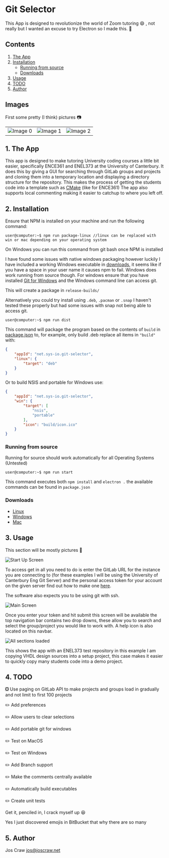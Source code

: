 # Git Selector

This App is designed to revolutionize the world of Zoom tutoring :smile: , not really but I wanted an excuse to try Electron so I made this. :gem:

## Contents
1.  [The App](#app)
2.  [Installation](#install)
    -   [Running from source](#source)
    -   [Downloads](#downloads)
3.  [Usage](#use)
4.  [TODO](#todo)
5.  [Author](#author)

## Images

First some pretty (I think) pictures :camera:

|                                |                                |                                |
| -------------------------------|--------------------------------|--------------------------------|
| ![Image 0](wiki/img/demo0.png) | ![Image 1](wiki/img/demo1.png) | ![Image 2](wiki/img/demo2.png) |


<a name="app"></a>

## 1. The App
This app is designed to make tutoring University coding courses a little bit easier, specifically ENCE361 and ENEL373 at the University of Canterbury.
It does this by giving a GUI for searching through GitLab groups and projects and cloning them into a temporary location and displaying a directory structure for the repository.
This makes the process of getting the students code into a template such as [CMake](https://git.sys-io.net/projects/ENCE361/repos/tiva-cmake-template) (like for ENCE361)
The app also supports local commenting making it easier to catchup to where you left off.

<a name="install"></a>

## 2. Installation
Ensure that NPM is installed on your machine and run the following command:

```console
user@computer:~$ npm run package-linux //linux can be replaced with win or mac depending on your operating system
```

On Windows you can run this command from git bash once NPM is installed

I have found some issues with native windows packaging however luckily I have included a working Windows executable in [downloads](#downloads), it seems like if you have a space in 
your user name it causes npm to fail. Windows does work running from source though. For windows ensure that you have installed [Git for Windows](https://git-scm.com/download/win)
and the Windows command line can access git.

This will create a package in `release-builds/`

Alternatively you could try install using `.deb`, `.pacman` or `.snap` I haven't tested these properly but had some issues with snap not being able to access git.
```console
user@computer:~$ npm run dist
```

This command will package the program based on the contents of `build` in [package.json](package.json) to, for example, only build .deb replace all items in `"build"` with:
```json
{
    "appId": "net.sys-io.git-selector",
    "linux": {
        "target": "deb"
    }
}
```

Or to build NSIS and portable for Windows use:
```json
{
    "appId": "net.sys-io.git-selector",
    "win": {
        "target": [
            "nsis",
            "portable"
        ],
        "icon": "build/icon.ico"
    }
}
```

<a name="source"></a>

### Running from source
Running for source should work automatically for all Operating Systems (Untested)
```console
user@computer:~$ npm run start
```
This command executes both `npm install` and `electron .` the available commands can be found in `package.json`

<a name="downloads"></a>

### Downloads
-   [Linux]()
-   [Windows]()
-   [Mac]()

<a name="use"></a>

## 3. Usage
This section will be mostly pictures :tada:

![Start Up Screen](wiki/img/login-screen.png)

To access get in all you need to do is enter the GitLab URL for the instance you are connecting to (for these examples I will be using the University of Canterbury Eng Git Server)
and the personal access token for your account on the given server find out how to make one [here](https://docs.gitlab.com/ee/user/profile/personal_access_tokens.html#creating-a-personal-access-token).

The software also expects you to be using git with ssh.

![Main Screen](wiki/img/main-screen.png)

Once you enter your token and hit submit this screen will be available the top navigation bar contains two drop downs, these allow you to search and select the group/project you would like to work with. A help icon is also located on this navbar.

![All sections loaded](wiki/img/projects-shown.png)

This shows the app with an ENEL373 test repository in this example I am copying VHDL design sources into a setup project, this case makes it easier to quickly copy many students code into a demo project.

<a name="todo"></a>

## 4. TODO
:negative_squared_cross_mark: Use paging on GitLab API to make projects and groups load in gradually and not limit to first 100 projects

:pencil2: Add preferences

:pencil2: Allow users to clear selections

:pencil2: Add portable git for windows

:pencil2: Test on MacOS

:pencil2: Test on Windows

:pencil2: Add Branch support

:pencil2: Make the comments centrally available

:pencil2: Automatically build executables

:pencil2: Create unit tests

Get it, penciled in, I crack myself up :laughing:

Yes I just discovered emojis in BitBucket that why there are so many

<a name="author"></a>

## 5. Author
Jos Craw <jos@joscraw.net>
